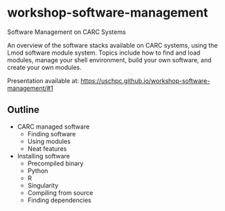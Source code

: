 # workshop-software-management
Software Management on CARC Systems

An overview of the software stacks available on CARC systems, using the Lmod software module system. Topics include how to find and load modules, manage your shell environment, build your own software, and create your own modules.

Presentation available at: https://uschpc.github.io/workshop-software-management/#1

## Outline
- CARC managed software
    - Finding software
    - Using modules
    - Neat features
- Installing software
    - Precompiled binary
    - Python
    - R
    - Singularity
    - Compiling from source
    - Finding dependencies
